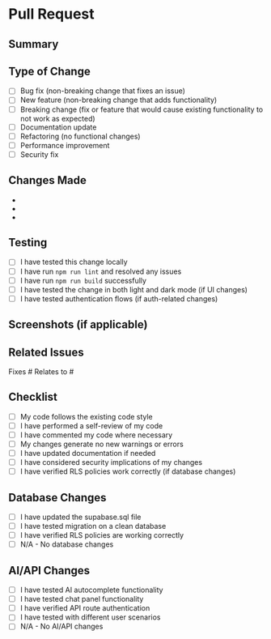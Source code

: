 # Pull Request

## Summary
<!-- Brief description of what this PR does -->

## Type of Change
<!-- Check the relevant option -->
- [ ] Bug fix (non-breaking change that fixes an issue)
- [ ] New feature (non-breaking change that adds functionality)
- [ ] Breaking change (fix or feature that would cause existing functionality to not work as expected)
- [ ] Documentation update
- [ ] Refactoring (no functional changes)
- [ ] Performance improvement
- [ ] Security fix

## Changes Made
<!-- List the specific changes made in this PR -->
- 
- 
- 

## Testing
<!-- Describe how you tested your changes -->
- [ ] I have tested this change locally
- [ ] I have run `npm run lint` and resolved any issues
- [ ] I have run `npm run build` successfully
- [ ] I have tested the change in both light and dark mode (if UI changes)
- [ ] I have tested authentication flows (if auth-related changes)

## Screenshots (if applicable)
<!-- Add screenshots for UI changes -->

## Related Issues
<!-- Link any related issues -->
Fixes #
Relates to #

## Checklist
- [ ] My code follows the existing code style
- [ ] I have performed a self-review of my code
- [ ] I have commented my code where necessary
- [ ] My changes generate no new warnings or errors
- [ ] I have updated documentation if needed
- [ ] I have considered security implications of my changes
- [ ] I have verified RLS policies work correctly (if database changes)

## Database Changes
<!-- If this PR includes database schema changes -->
- [ ] I have updated the supabase.sql file
- [ ] I have tested migration on a clean database
- [ ] I have verified RLS policies are working correctly
- [ ] N/A - No database changes

## AI/API Changes
<!-- If this PR affects AI features or API routes -->
- [ ] I have tested AI autocomplete functionality
- [ ] I have tested chat panel functionality
- [ ] I have verified API route authentication
- [ ] I have tested with different user scenarios
- [ ] N/A - No AI/API changes
